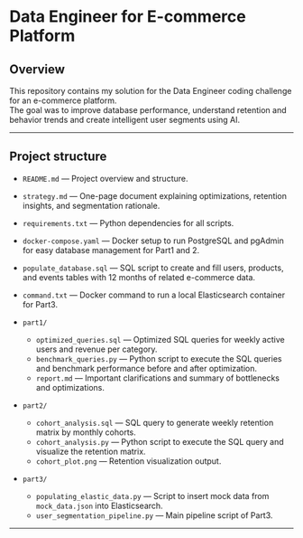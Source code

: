 # Data Engineer for E-commerce Platform

## Overview

This repository contains my solution for the Data Engineer coding challenge for an e-commerce platform.  
The goal was to improve database performance, understand retention and behavior trends and create intelligent user segments using AI.

---

## Project structure

- `README.md` — Project overview and structure.  

- `strategy.md` — One-page document explaining optimizations, retention insights, and segmentation rationale.  

- `requirements.txt` — Python dependencies for all scripts.  

- `docker-compose.yaml` — Docker setup to run PostgreSQL and pgAdmin for easy database management for Part1 and 2.

- `populate_database.sql` —  SQL script to create and fill users, products, and events tables with 12 months of related e-commerce data.

- `command.txt` — Docker command to run a local Elasticsearch container for Part3.

- `part1/`  
  - `optimized_queries.sql` — Optimized SQL queries for weekly active users and revenue per category.   
  - `benchmark_queries.py` — Python script to execute the SQL queries and benchmark performance before and after optimization.  
  - `report.md` — Important clarifications and summary of bottlenecks and optimizations. 

- `part2/`  
  - `cohort_analysis.sql` — SQL query to generate weekly retention matrix by monthly cohorts.  
  - `cohort_analysis.py` — Python script to execute the SQL query and visualize the retention matrix.  
  - `cohort_plot.png` — Retention visualization output.

- `part3/`  
  - `populating_elastic_data.py` — Script to insert mock data from `mock_data.json` into Elasticsearch.  
  - `user_segmentation_pipeline.py` — Main pipeline script of Part3.  

---